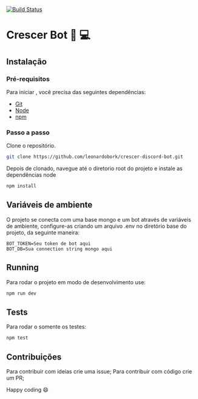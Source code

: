 [![Build Status](https://travis-ci.org/leonardobork/crescer-discord-bot.svg?branch=master)](https://travis-ci.org/leonardobork/crescer-discord-bot)

# Crescer Bot :robot: :computer:

## Instalação

### Pré-requisitos
Para iniciar , você precisa das seguintes dependências:

* [Git](https://git-scm.com)
* [Node](https://nodejs.org)
* [npm](https://www.npmjs.com/)

### Passo a passo

Clone o repositório.

```bash
git clone https://github.com/leonardobork/crescer-discord-bot.git
```

Depois de clonado, navegue até o diretorio root do projeto e instale as dependências node

```bash
npm install
```
## Variáveis de ambiente

O projeto se conecta com uma base mongo e um bot através de variáveis de ambiente, configure-as criando um arquivo .env no diretório base do projeto, da seguinte maneira:

```
BOT_TOKEN=Seu token de bot aqui
BOT_DB=Sua connection string mongo aqui
```
## Running

Para rodar o projeto em modo de desenvolvimento use:

```bash
npm run dev
```
## Tests

Para rodar o somente os testes:

```bash
npm test
```

## Contribuições
Para contribuir com ideias crie uma issue;
Para contribuir com código crie um PR;

Happy coding :smile:


